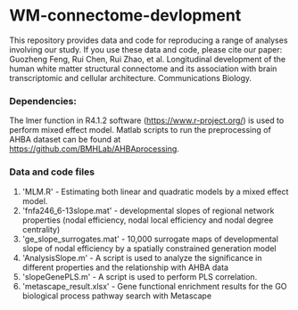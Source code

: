# WM-connectome-devlopment
This repository provides data and code for reproducing a range of analyses involving our study.
If you use these data and code, please cite our paper:
Guozheng Feng, Rui Chen, Rui Zhao, et al. Longitudinal development of the human white matter structural connectome and its association with brain transcriptomic and cellular architecture. Communications Biology.

### Dependencies:
The lmer function in R4.1.2 software (https://www.r-project.org/) is used to perform mixed effect model. 
Matlab scripts to run the preprocessing of AHBA dataset can be found at https://github.com/BMHLab/AHBAprocessing. 

### Data and code files
1. 'MLM.R' - Estimating both linear and quadratic models by a mixed effect model.
2. 'fnfa246_6-13slope.mat' - developmental slopes of regional network properties (nodal efficiency, nodal local efficiency and nodal degree centrality)
3. 'ge_slope_surrogates.mat' - 10,000 surrogate maps of developmental slope of nodal efficiency by a spatially constrained generation model
4. 'AnalysisSlope.m' - A script is used to analyze the significance in different properties and the relationship with AHBA data
5. 'slopeGenePLS.m' - A script is used to perform PLS correlation.
6. 'metascape_result.xlsx' - Gene functional enrichment results for the GO biological process pathway search with Metascape
